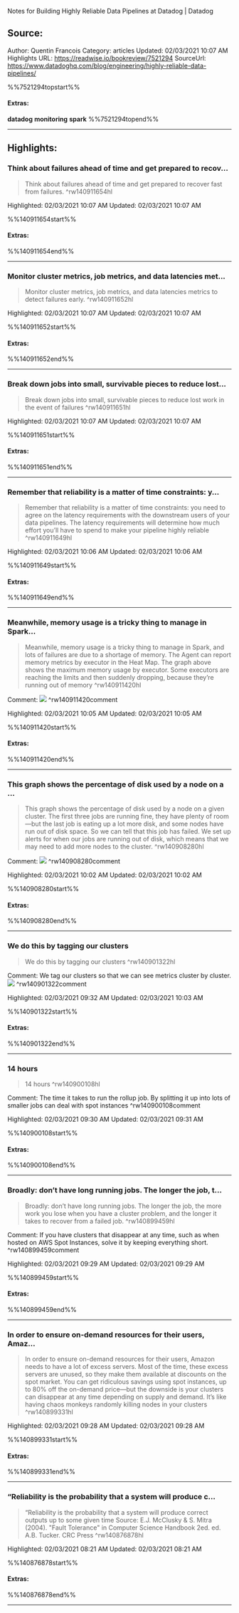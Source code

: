 Notes for Building Highly Reliable Data Pipelines at Datadog | Datadog

## Source:
Author: Quentin Francois
Category: articles
Updated: 02/03/2021 10:07 AM
Highlights URL: https://readwise.io/bookreview/7521294
SourceUrl: https://www.datadoghq.com/blog/engineering/highly-reliable-data-pipelines/

%%7521294topstart%%
#### Extras:
**datadog** **monitoring** **spark**
%%7521294topend%%


 
-----
 ## Highlights:

### Think about failures ahead of time and get prepared to recov...
>Think about failures ahead of time and get prepared to recover fast from failures. ^rw140911654hl


Highlighted: 02/03/2021 10:07 AM
Updated: 02/03/2021 10:07 AM

%%140911654start%%
#### Extras:

%%140911654end%%



------

### Monitor cluster metrics, job metrics, and data latencies met...
>Monitor cluster metrics, job metrics, and data latencies metrics to detect failures early. ^rw140911652hl


Highlighted: 02/03/2021 10:07 AM
Updated: 02/03/2021 10:07 AM

%%140911652start%%
#### Extras:

%%140911652end%%



------

### Break down jobs into small, survivable pieces to reduce lost...
>Break down jobs into small, survivable pieces to reduce lost work in the event of failures ^rw140911651hl


Highlighted: 02/03/2021 10:07 AM
Updated: 02/03/2021 10:07 AM

%%140911651start%%
#### Extras:

%%140911651end%%



------

### Remember that reliability is a matter of time constraints: y...
>Remember that reliability is a matter of time constraints: you need to agree on the latency requirements with the downstream users of your data pipelines. The latency requirements will determine how much effort you’ll have to spend to make your pipeline highly reliable ^rw140911649hl


Highlighted: 02/03/2021 10:06 AM
Updated: 02/03/2021 10:06 AM

%%140911649start%%
#### Extras:

%%140911649end%%



------

### Meanwhile, memory usage is a tricky thing to manage in Spark...
>Meanwhile, memory usage is a tricky thing to manage in Spark, and lots of failures are due to a shortage of memory. The Agent can report memory metrics by executor in the Heat Map. The graph above shows the maximum memory usage by executor. Some executors are reaching the limits and then suddenly dropping, because they’re running out of memory ^rw140911420hl

Comment: ![](https://imgix.datadoghq.com/img/blog/engineering/highly-reliable-data-pipelines/hrdp-cluster_metrics2.png?auto=format&fit=max&w=847&dpr=2) ^rw140911420comment

Highlighted: 02/03/2021 10:05 AM
Updated: 02/03/2021 10:05 AM

%%140911420start%%
#### Extras:

%%140911420end%%



------

### This graph shows the percentage of disk used by a node on a ...
>This graph shows the percentage of disk used by a node on a given cluster. The first three jobs are running fine, they have plenty of room—but the last job is eating up a lot more disk, and some nodes have run out of disk space. So we can tell that this job has failed. We set up alerts for when our jobs are running out of disk, which means that we may need to add more nodes to the cluster. ^rw140908280hl

Comment: ![](https://imgix.datadoghq.com/img/blog/engineering/highly-reliable-data-pipelines/hrdp-cluster_metrics.png?auto=format&fit=max&w=847&dpr=2) ^rw140908280comment

Highlighted: 02/03/2021 10:02 AM
Updated: 02/03/2021 10:02 AM

%%140908280start%%
#### Extras:

%%140908280end%%



------

### We do this by tagging our clusters
>We do this by tagging our clusters ^rw140901322hl

Comment: We tag our clusters so that we can see metrics cluster by cluster. 
![](https://imgix.datadoghq.com/img/blog/engineering/highly-reliable-data-pipelines/hrdp-cluster-filtering.png?auto=format&fit=max&w=847&dpr=2) ^rw140901322comment

Highlighted: 02/03/2021 09:32 AM
Updated: 02/03/2021 10:03 AM

%%140901322start%%
#### Extras:

%%140901322end%%



------

### 14 hours
>14 hours ^rw140900108hl

Comment: The time it takes to run the rollup job. By splitting it up into lots of smaller jobs can deal with spot instances ^rw140900108comment

Highlighted: 02/03/2021 09:30 AM
Updated: 02/03/2021 09:31 AM

%%140900108start%%
#### Extras:

%%140900108end%%



------

### Broadly: don’t have long running jobs. The longer the job, t...
>Broadly: don’t have long running jobs. The longer the job, the more work you lose when you have a cluster problem, and the longer it takes to recover from a failed job. ^rw140899459hl

Comment: If you have clusters that disappear at any time, such as when hosted on AWS Spot Instances, solve it by keeping everything short. ^rw140899459comment

Highlighted: 02/03/2021 09:29 AM
Updated: 02/03/2021 09:29 AM

%%140899459start%%
#### Extras:

%%140899459end%%



------

### In order to ensure on-demand resources for their users, Amaz...
>In order to ensure on-demand resources for their users, Amazon needs to have a lot of excess servers. Most of the time, these excess servers are unused, so they make them available at discounts on the spot market. You can get ridiculous savings using spot instances, up to 80% off the on-demand price—but the downside is your clusters can disappear at any time depending on supply and demand. It’s like having chaos monkeys randomly killing nodes in your clusters ^rw140899331hl


Highlighted: 02/03/2021 09:28 AM
Updated: 02/03/2021 09:28 AM

%%140899331start%%
#### Extras:

%%140899331end%%



------

### “Reliability is the probability that a system will produce c...
>“Reliability is the probability that a system will produce correct outputs up to some given time
>Source: E.J. McClusky & S. Mitra (2004). "Fault Tolerance" in Computer Science Handbook 2ed. ed. A.B. Tucker. CRC Press ^rw140876878hl


Highlighted: 02/03/2021 08:21 AM
Updated: 02/03/2021 08:21 AM

%%140876878start%%
#### Extras:

%%140876878end%%



------

